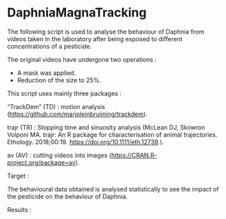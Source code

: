 # DaphniaMagnaTracking

The following script is used to analyse the behaviour of Daphnia from videos taken in the laboratory after being exposed to different concentrations of a pesticide.

The original videos have undergone two operations :

- A mask was applied. 
- Reduction of the size to 25%. 


This script uses mainly three packages :

“TrackDem” (TD) : motion analysis (https://github.com/marjoleinbruijning/trackdem).

trajr (TR) : Stopping time and sinuosity analysis (McLean DJ, Skowron Volponi MA. trajr: An R package for characterisation of animal trajectories. Ethology. 2018;00:19. https://doi.org/10.1111/eth.12739.).

av (AV) : cutting videos into images (https://CRAN.R-project.org/package=av).

Target :

The behavioural data obtained is analysed statistically to see the impact of the pesticide on the behaviour of Daphnia.

Results : 

